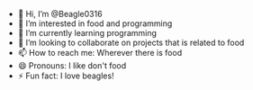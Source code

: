 - 👋 Hi, I’m @Beagle0316
- 👀 I’m interested in food and programming
- 🌱 I’m currently learning programming
- 💞️ I’m looking to collaborate on projects that is related to food
- 📫 How to reach me: Wherever there is food
- 😄 Pronouns: I like don't food
- ⚡ Fun fact: I love beagles!

<!---
Beagle0316/Beagle0316 is a ✨ special ✨ repository because its `README.md` (this file) appears on your GitHub profile.
You can click the Preview link to take a look at your changes.
--->
